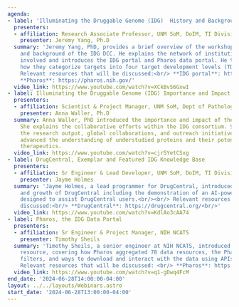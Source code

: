 ```yaml
---
agenda:
- label: 'Illuminating the Druggable Genome (IDG)  History and Background '
  presenters:
  - affiliation: Research Associate Professor, UNM SoM, DoIM, TI Division
    presenter: Jeremy Yang, Ph.D
  summary: 'Jeremy Yang, PhD, provides a brief overview of the workshop and the history
    and background of the IDG DCC. He explains the network of institutions and collaborators
    involved and introduces the IDG portal and Pharos data portal. He then covers
    how they categorize targets into four target development levels (TDLs).<br/><br/>
    Relevant resources that will be discussed:<br/> **IDG portal**: https://druggablegenome.net/<br/>
    **Pharos**: https://pharos.nih.gov/'
  video_link: https://www.youtube.com/watch?v=XCkBvS6GxwI
- label: Illuminating the Druggable Genome (IDG) Importance and Impact
  presenters:
  - affiliation: Scientist & Project Manager, UNM SoM, Dept of Pathology
    presenter: Anna Waller, Ph.D
  summary: Anna Waller, PhD introduced the importance and impact of the IDG program.
    She explains the collaborative efforts within the IDG consortium. She then covered
    the research output, global collaborations, and outreach initiatives that have
    advanced the understanding of understudied proteins and their potential for clinical
    therapeutics.
  video_link: https://www.youtube.com/watch?v=cjr5YetCSxg
- label: DrugCentral, Exemplar and Featured IDG Knowledge Base
  presenters:
  - affiliation: Sr Engineer & Lead Developer, UNM SoM, DoIM, TI Division
    presenter: Jayme Holmes
  summary: 'Jayme Holmes, a lead programmer for DrugCentral, introduced the features
    and growth of DrugCentral including the demonstration of an AI-powered Avatar,
    designed to assist DrugCentral users.<br/><br/> Relevant resources that will be
    discussed:<br/> **DrugCentral**: https://drugcentral.org/<br/>'
  video_link: https://www.youtube.com/watch?v=KdlAo3cAA74
- label: Pharos, the IDG Data Portal
  presenters:
  - affiliation: Sr Engineer & Project Manager, NIH NCATS
    presenter: Timothy Sheils
  summary: 'Timothy Sheils, a senior engineer at NIH NCATS, introduced the Pharos
    resource, covering how Pharos aggregated 78 data resources, the Pharos user-interface,
    filters, and ways to download and interact with the data using APIs.<br/><br/>
    Relevant resources that will be discussed: <br/> **Pharos**: https://pharos.nih.gov/'
  video_link: https://www.youtube.com/watch?v=q1-gDwq4FcM
end_date: '2024-06-28T14:00:00-04:00'
layout: ../../layouts/Webinars.astro
start_date: '2024-06-28T13:00:00-04:00'
---
```

